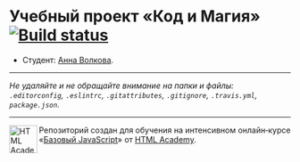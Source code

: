 # Учебный проект «Код и Магия» [![Build status][travis-image]][travis-url]

* Студент: [Анна Волкова](https://up.htmlacademy.ru/javascript/9/user/185078).

---

_Не удаляйте и не обращайте внимание на папки и файлы:_<br>
_`.editorconfig`, `.eslintrc`, `.gitattributes`, `.gitignore`, `.travis.yml`, `package.json`._

---

<a href="https://htmlacademy.ru/intensive/javascript"><img align="left" width="50" height="50" title="HTML Academy" src="https://up.htmlacademy.ru/static/img/intensive/javascript/logo-for-github.svg"></a>

Репозиторий создан для обучения на интенсивном онлайн‑курсе «[Базовый JavaScript](https://htmlacademy.ru/intensive/javascript)» от [HTML Academy](https://htmlacademy.ru).

[travis-image]: https://travis-ci.org/htmlacademy-javascript/185078-code-and-magick.svg?branch=master
[travis-url]: https://travis-ci.org/htmlacademy-javascript/185078-code-and-magick
